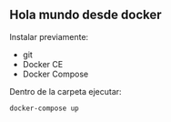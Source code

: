 ## Hola mundo desde docker ##

Instalar previamente:
 - git
 - Docker CE
 - Docker Compose

Dentro de la carpeta ejecutar:

    docker-compose up

